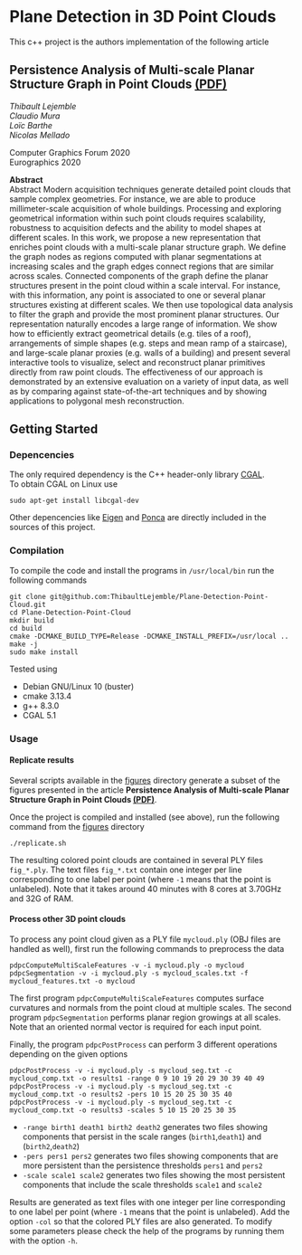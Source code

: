 # Plane Detection in 3D Point Clouds

This c++ project is the authors implementation of the following article   

## Persistence Analysis of Multi-scale Planar Structure Graph in Point Clouds [(PDF)](https://hal.archives-ouvertes.fr/hal-02490721/document)  

*Thibault Lejemble*  
*Claudio Mura*  
*Loïc Barthe*  
*Nicolas Mellado*  

Computer Graphics Forum 2020  
Eurographics 2020  

**Abstract**  
Abstract Modern acquisition techniques generate detailed point clouds that sample complex geometries. For instance, we are able to produce millimeter-scale acquisition of whole buildings. Processing and exploring geometrical information within such point clouds requires scalability, robustness to acquisition defects and the ability to model shapes at different scales. In this work, we propose a new representation that enriches point clouds with a multi-scale planar structure graph. We define the graph nodes as regions computed with planar segmentations at increasing scales and the graph edges connect regions that are similar across scales. Connected components of the graph define the planar structures present in the point cloud within a scale interval. For instance, with this information, any point is associated to one or several planar structures existing at different scales. We then use topological data analysis to filter the graph and provide the most prominent planar structures. Our representation naturally encodes a large range of information. We show how to efficiently extract geometrical details (e.g. tiles of a roof), arrangements of simple shapes (e.g. steps and mean ramp of a staircase), and large-scale planar proxies (e.g. walls of a building) and present several interactive tools to visualize, select and reconstruct planar primitives directly from raw point clouds. The effectiveness of our approach is demonstrated by an extensive evaluation on a variety of input data, as well as by comparing against state-of-the-art techniques and by showing applications to polygonal mesh reconstruction.

## Getting Started

### Depencencies

The only required dependency is the C++ header-only library [CGAL](https://github.com/CGAL/cgal).  
To obtain CGAL on Linux use
```
sudo apt-get install libcgal-dev
```   
Other depencencies like [Eigen](https://gitlab.com/libeigen/eigen) and [Ponca](https://github.com/poncateam/ponca) are directly included in the sources of this project. 

### Compilation

To compile the code and install the programs in `/usr/local/bin` run the following commands  
```
git clone git@github.com:ThibaultLejemble/Plane-Detection-Point-Cloud.git
cd Plane-Detection-Point-Cloud
mkdir build
cd build
cmake -DCMAKE_BUILD_TYPE=Release -DCMAKE_INSTALL_PREFIX=/usr/local ..
make -j 
sudo make install
```

Tested using
- Debian GNU/Linux 10 (buster)
- cmake 3.13.4
- g++ 8.3.0
- CGAL 5.1

### Usage

#### Replicate results 

Several scripts available in the [figures](https://github.com/ThibaultLejemble/Plane-Detection-Point-Cloud/tree/main/figures) directory generate a subset of the figures presented in the article **Persistence Analysis of Multi-scale Planar Structure Graph in Point Clouds [(PDF)](https://hal.archives-ouvertes.fr/hal-02490721/document)**.

Once the project is compiled and installed (see above), run the following command from the [figures](https://github.com/ThibaultLejemble/Plane-Detection-Point-Cloud/tree/main/figures) directory
```
./replicate.sh
```
The resulting colored point clouds are contained in several PLY files `fig_*.ply`.
The text files `fig_*.txt` contain one integer per line corresponding to one label per point (where `-1` means that the point is unlabeled).
Note that it takes around 40 minutes with 8 cores at 3.70GHz and 32G of RAM. 

#### Process other 3D point clouds

To process any point cloud given as a PLY file `mycloud.ply` (OBJ files are handled as well), first run the following commands to preprocess the data
```
pdpcComputeMultiScaleFeatures -v -i mycloud.ply -o mycloud
pdpcSegmentation -v -i mycloud.ply -s mycloud_scales.txt -f mycloud_features.txt -o mycloud
``` 
The first program `pdpcComputeMultiScaleFeatures` computes surface curvatures and normals from the point cloud at multiple scales.
The second program `pdpcSegmentation` performs planar region growings at all scales. 
Note that an oriented normal vector is required for each input point. 

Finally, the program `pdpcPostProcess` can perform 3 different operations depending on the given options
```
pdpcPostProcess -v -i mycloud.ply -s mycloud_seg.txt -c mycloud_comp.txt -o results1 -range 0 9 10 19 20 29 30 39 40 49 
pdpcPostProcess -v -i mycloud.ply -s mycloud_seg.txt -c mycloud_comp.txt -o results2 -pers 10 15 20 25 30 35 40
pdpcPostProcess -v -i mycloud.ply -s mycloud_seg.txt -c mycloud_comp.txt -o results3 -scales 5 10 15 20 25 30 35
```
- `-range birth1 death1 birth2 death2` generates two files showing components that persist in the scale ranges (`birth1`,`death1`) and (`birth2`,`death2`)
- `-pers pers1 pers2` generates two files showing components that are more persistent than the persistence thresholds `pers1` and `pers2`
- `-scale scale1 scale2` generates two files showing the most persistent components that include the scale thresholds `scale1` and `scale2`

Results are generated as text files with one integer per line corresponding to one label per point (where `-1` means that the point is unlabeled). 
Add the option `-col` so that the colored PLY files are also generated. 
To modify some parameters please check the help of the programs by running them with the option `-h`.

